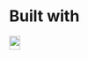 # Built with
<img align="left" alt="medium" src="https://www.freeiconspng.com/thumbs/tool-icon/tool-icon-33.jpg" width="20px" height="25px" marginLeft="-20%" />